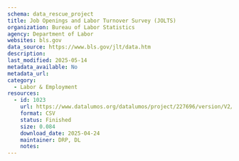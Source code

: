 ```yaml
---
schema: data_rescue_project 
title: Job Openings and Labor Turnover Survey (JOLTS)
organization: Bureau of Labor Statistics
agency: Department of Labor
websites: bls.gov
data_source: https://www.bls.gov/jlt/data.htm
description: 
last_modified: 2025-05-14
metadata_available: No
metadata_url: 
category:
  - Labor & Employment 
resources:
  - id: 1023
    url: https://www.datalumos.org/datalumos/project/227696/version/V2/view
    format: CSV
    status: Finished
    size: 0.084
    download_date: 2025-04-24
    maintainer: DRP, DL
    notes: 
---
```

